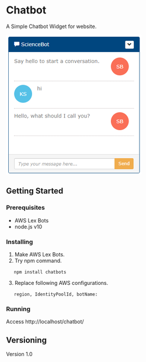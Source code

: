 # Chatbot

A Simple Chatbot Widget for website.

![alt text](assets/img/sample.png)


## Getting Started

### Prerequisites

+ AWS Lex Bots
+ node.js v10

### Installing


1. Make AWS Lex Bots.
2. Try npm command.
```
   npm install chatbots
```
3. Replace following AWS configurations.
```
   region, IdentityPoolId, botName: 
```

### Running

Access http://localhost/chatbot/


## Versioning

Version 1.0
